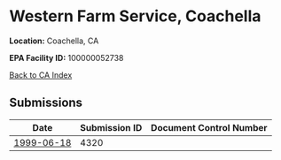 # Western Farm Service, Coachella

**Location:** Coachella, CA

**EPA Facility ID:** 100000052738

[Back to CA Index](../../index.md)

## Submissions

| Date | Submission ID | Document Control Number |
|------|--------------|-------------------------|
| [1999-06-18](submissions/4320.md) | 4320 |  |
